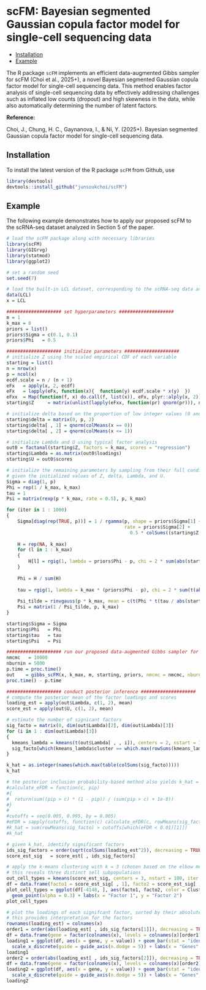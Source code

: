 scFM: Bayesian segmented Gaussian copula factor model for single-cell
sequencing data
================

- [Installation](#installation)
- [Example](#example)

The R package `scFM` implements an efficient data-augmented Gibbs
sampler for scFM (Choi et al., 2025+), a novel Bayesian segmented
Gaussian copula factor model for single-cell sequencing data. This
method enables factor analysis of single-cell sequencing data by
effectively addressing challenges such as inflated low counts (dropout)
and high skewness in the data, while also automatically determining the
number of latent factors.

**Reference:**

Choi, J., Chung, H. C., Gaynanova, I., & Ni, Y. (2025+). Bayesian
segmented Gaussian copula factor model for single-cell sequencing data.

## Installation

To install the latest version of the R package `scFM` from Github, use

``` r
library(devtools)
devtools::install_github("junsoukchoi/scFM")
```

## Example

The following example demonstrates how to apply our proposed scFM to the
scRNA-seq dataset analyzed in Section 5 of the paper.

``` r
# load the scFM package along with necessary libraries
library(scFM)
library(GIGrvg)
library(statmod)
library(ggplot2)

# set a random seed
set.seed(7)

# load the built-in LCL dataset, corresponding to the scRNA-seq data analyzed in Section 5
data(LCL)
x = LCL

#################### set hyperparameters ####################
m = 1
k_max = 8
priors = list()
priors$Sigma = c(0.1, 0.1)
priors$Phi   = 0.5

#################### initialize parameters ####################
# initialize Z using the scaled empirical CDF of each variable
starting = list()
n = nrow(x)
p = ncol(x)
ecdf.scale = n / (n + 1)
eFx   = apply(x, 2, ecdf)
eFx   = lapply(eFx, function(x){  function(y) ecdf.scale * x(y)  })
eFxx  = Map(function(f, x) do.call(f, list(x)), eFx, plyr::alply(x, 2))
starting$Z     = matrix(unlist(lapply(eFxx, function(pr) qnorm(pr))), n, p)

# initialize delta based on the proportion of low integer values (0 and 1, assuming m = 1)
starting$delta = matrix(0, p, 2)
starting$delta[ , 1] = qnorm(colMeans(x == 0))
starting$delta[ , 2] = qnorm(colMeans(x <= 1))

# initialize Lambda and U using typical factor analysis
out0 = factanal(starting$Z, factors = k_max, scores = "regression")
starting$Lambda = as.matrix(out0$loadings)
starting$U = out0$scores

# initialize the remaining parameters by sampling from their full conditional distributions, 
# given the initialized values of Z, delta, Lambda, and U.
Sigma = diag(1, p)
Phi = rep(1 / k_max, k_max)
tau = 1
Psi = matrix(rexp(p * k_max, rate = 0.5), p, k_max)

for (iter in 1 : 1000) 
{
    Sigma[diag(rep(TRUE, p))] = 1 / rgamma(p, shape = priors$Sigma[1] + rep(n / 2, p), 
                                           rate = priors$Sigma[2] + 
                                             0.5 * colSums((starting$Z - tcrossprod(starting$U, starting$Lambda))^2))
  
    H = rep(NA, k_max)
    for (l in 1 : k_max) 
    {
        H[l] = rgig(1, lambda = priors$Phi - p, chi = 2 * sum(abs(starting$Lambda[ , l])), psi = 1)
    }
  
    Phi = H / sum(H)
  
    tau = rgig(1, lambda = k_max * (priors$Phi - p), chi = 2 * sum(t(abs(starting$Lambda)) / Phi), psi = 1)
  
    Psi_tilde = rinvgauss(p * k_max, mean = c(t(Phi * t(tau / abs(starting$Lambda)))))
    Psi = matrix(1 / Psi_tilde, p, k_max)
}

starting$Sigma = Sigma
starting$Phi   = Phi
starting$tau   = tau
starting$Psi   = Psi

#################### run our proposed data-augmented Gibbs sampler for scFM ####################
nmcmc   = 10000
nburnin = 5000
p.time = proc.time()
out    = gibbs_scFM(x, k_max, m, starting, priors, nmcmc = nmcmc, nburnin = nburnin)
proc.time() - p.time

#################### conduct posterior inference ####################
# compute the posterior mean of the factor loadings and scores
loading_est = apply(out$Lambda, c(1, 2), mean) 
score_est = apply(out$U, c(1, 2), mean) 

# estimate the number of signicant factors
sig_facto = matrix(0, dim(out$Lambda)[2], dim(out$Lambda)[3])
for (i in 1 : dim(out$Lambda)[3])
{
  kmeans_lambda = kmeans(t(out$Lambda[ , , i]), centers = 2, nstart = 10)
  sig_facto[which(kmeans_lambda$cluster == which.max(rowSums(kmeans_lambda$centers^2))), i] = 1
}

k_hat = as.integer(names(which.max(table(colSums(sig_facto)))))
k_hat

# the posterior inclusion probability-based method also yields k_hat = 2
#calculate_eFDR = function(c, pip)
#{
#  return(sum((pip > c) * (1 - pip)) / (sum(pip > c) + 1e-8))
#}
#
#cutoffs = seq(0.005, 0.995, by = 0.005)
#eFDR = sapply(cutoffs, function(c) calculate_eFDR(c, rowMeans(sig_facto)))
#k_hat = sum(rowMeans(sig_facto) > cutoffs[which(eFDR < 0.01)[1]])
#k_hat

# given k_hat, identify significant factors 
ids_sig_factors = order(sqrt(colSums(loading_est^2)), decreasing = TRUE)[1:k_hat]
score_est_sig   = score_est[ , ids_sig_factors]

# apply the k-means clustering with k = 3 (chosen based on the elbow method);
# this reveals three distinct sell subpopulations
out_cell_types = kmeans(score_est_sig, centers = 3, nstart = 100, iter.max = 10000)
df = data.frame(facto1 = score_est_sig[ , 1], facto2 = score_est_sig[ , 2], Cluster = factor(out_cell_types$cluster))
plot_cell_types = ggplot(df[-4148, ], aes(facto1, facto2, color = Cluster)) + 
  geom_point(alpha = 0.3) + labs(x = "Factor 1", y = "Factor 2")
plot_cell_types

# plot the loadings of each signifcant factor, sorted by their absolute magnitude;
# this provides interpretation for the factors
rownames(loading_est) = colnames(x)
order1 = order(abs(loading_est[ , ids_sig_factors[1]]), decreasing = TRUE)
df = data.frame(gene = factor(colnames(x), levels = colnames(x)[order1]), value = abs(loading_est[ , 1]))
loading1 = ggplot(df, aes(x = gene, y = value)) + geom_bar(stat = "identity") + 
  scale_x_discrete(guide = guide_axis(n.dodge = 5)) + labs(x = "Genes", y = "Absolute loadings on factor 1")
loading1
order2 = order(abs(loading_est[ , ids_sig_factors[2]]), decreasing = TRUE)
df = data.frame(gene = factor(colnames(x), levels = colnames(x)[order2]), value = abs(loading_est[ , 2]))
loading2 = ggplot(df, aes(x = gene, y = value)) + geom_bar(stat = "identity") + 
  scale_x_discrete(guide = guide_axis(n.dodge = 5)) + labs(x = "Genes", y = "Absolute loadings on factor 2")
loading2
```

